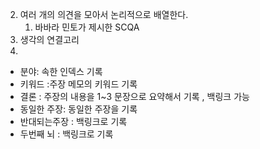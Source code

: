 2. 여러 개의 의견을 모아서 논리적으로 배열한다.
	1. 바바라 민토가 제시한 SCQA
3. 생각의 연결고리
4.
- 분야: 속한 인덱스 기록
- 키워드 :주장 메모의 키워드 기록
- 결론 : 주장의 내용을 1~3 문장으로 요약해서 기록 , 백링크 가능
- 동일한 주장: 동일한 주장을 기록
- 반대되는주장 : 백링크로 기록
- 두번째 뇌 : 백링크로 기록

